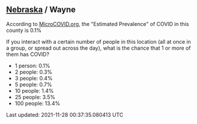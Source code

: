 
## [Nebraska](/united-states/nebraska) / Wayne

According to [MicroCOVID.org](http://microcovid.org),
the "Estimated Prevalence" of COVID in this county is 0.1%

If you interact with a certain number of people in this location
(all at once in a group, or spread out across the day), what is the chance that
1 or more of them has COVID?

- 1 person: 0.1%
- 2 people: 0.3%
- 3 people: 0.4%
- 5 people: 0.7%
- 10 people: 1.4%
- 25 people: 3.5%
- 100 people: 13.4%

Last updated: 2021-11-28 00:37:35.080413 UTC
